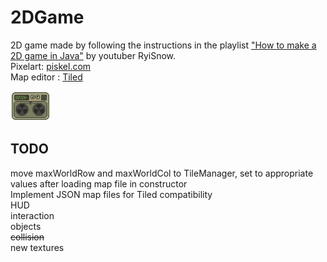 # 2DGame

2D game made by following the instructions in the playlist ["How to make a 2D game in Java"](https://www.youtube.com/playlist?list=PL_QPQmz5C6WUF-pOQDsbsKbaBZqXj4qSq) by youtuber RyiSnow.\
Pixelart: [piskel.com](https://www.piskelapp.com/)\
Map editor : [Tiled](https://www.mapeditor.org/)


![alt text](src/res/object/CasetteComputer.png)

## TODO
move maxWorldRow and maxWorldCol to TileManager, set to appropriate values after loading map file in constructor\
Implement JSON map files for Tiled compatibility\
HUD\
interaction\
objects\
~~collision~~\
new textures
